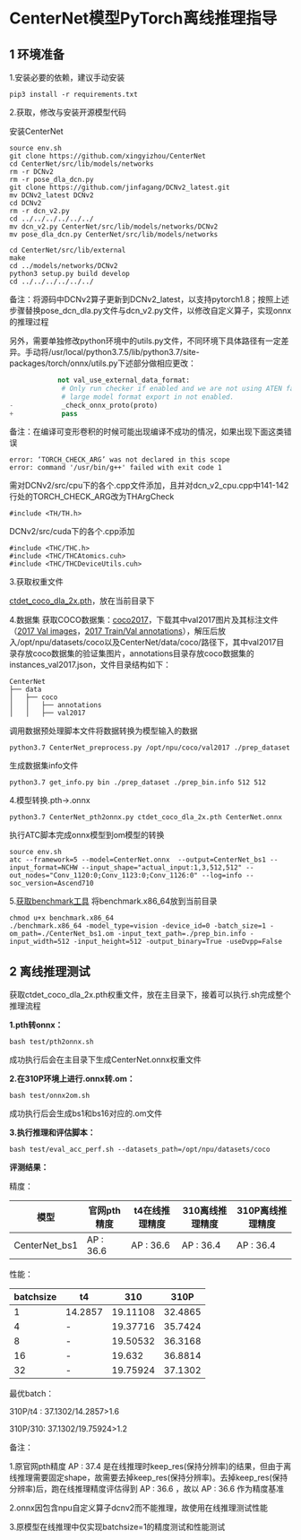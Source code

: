 #  CenterNet模型PyTorch离线推理指导

## 1 环境准备

1.安装必要的依赖，建议手动安装

```
pip3 install -r requirements.txt
```

2.获取，修改与安装开源模型代码

安装CenterNet

```
source env.sh
git clone https://github.com/xingyizhou/CenterNet
cd CenterNet/src/lib/models/networks
rm -r DCNv2
rm -r pose_dla_dcn.py
git clone https://github.com/jinfagang/DCNv2_latest.git
mv DCNv2_latest DCNv2
cd DCNv2
rm -r dcn_v2.py
cd ../../../../../../
mv dcn_v2.py CenterNet/src/lib/models/networks/DCNv2
mv pose_dla_dcn.py CenterNet/src/lib/models/networks

cd CenterNet/src/lib/external
make
cd ../models/networks/DCNv2
python3 setup.py build develop
cd ../../../../../../
```

备注：将源码中DCNv2算子更新到DCNv2_latest，以支持pytorch1.8；按照上述步骤替换pose_dcn_dla.py文件与dcn_v2.py文件，以修改自定义算子，实现onnx的推理过程

另外，需要单独修改python环境中的utils.py文件，不同环境下具体路径有一定差异。手动将/usr/local/python3.7.5/lib/python3.7/site-packages/torch/onnx/utils.py下述部分做相应更改：

```python
            not val_use_external_data_format:
             # Only run checker if enabled and we are not using ATEN fallback and
             # large model format export in not enabled.
-            _check_onnx_proto(proto)
+            pass
```
备注：在编译可变形卷积的时候可能出现编译不成功的情况，如果出现下面这类错误
```
error: ‘TORCH_CHECK_ARG’ was not declared in this scope
error: command '/usr/bin/g++' failed with exit code 1
```
需对DCNv2/src/cpu下的各个.cpp文件添加，且并对dcn_v2_cpu.cpp中141-142行处的TORCH_CHECK_ARG改为THArgCheck
```
#include <TH/TH.h>
```
DCNv2/src/cuda下的各个.cpp添加
```
#include <THC/THC.h>
#include <THC/THCAtomics.cuh>
#include <THC/THCDeviceUtils.cuh>
```
3.获取权重文件

[ctdet_coco_dla_2x.pth](https://drive.google.com/open?id=1pl_-ael8wERdUREEnaIfqOV_VF2bEVRT)，放在当前目录下

4.数据集
获取COCO数据集：[coco2017](https://cocodataset.org/#download)，下载其中val2017图片及其标注文件（[2017 Val images](http://images.cocodataset.org/zips/val2017.zip)，[2017 Train/Val annotations](http://images.cocodataset.org/annotations/annotations_trainval2017.zip)），解压后放入/opt/npu/datasets/coco以及CenterNet/data/coco/路径下，其中val2017目录存放coco数据集的验证集图片，annotations目录存放coco数据集的instances_val2017.json，文件目录结构如下：

```
CenterNet
├── data
│   ├── coco
│   │   ├── annotations
│   │   ├── val2017
```
调用数据预处理脚本文件将数据转换为模型输入的数据
```
python3.7 CenterNet_preprocess.py /opt/npu/coco/val2017 ./prep_dataset
```

生成数据集info文件
```
python3.7 get_info.py bin ./prep_dataset ./prep_bin.info 512 512
```


4.模型转换.pth->.onnx
```
python3.7 CenterNet_pth2onnx.py ctdet_coco_dla_2x.pth CenterNet.onnx
```
执行ATC脚本完成onnx模型到om模型的转换

```
source env.sh
atc --framework=5 --model=CenterNet.onnx  --output=CenterNet_bs1 --input_format=NCHW --input_shape="actual_input:1,3,512,512" --out_nodes="Conv_1120:0;Conv_1123:0;Conv_1126:0" --log=info --soc_version=Ascend710
```
5.[获取benchmark工具](https://support.huawei.com/enterprise/zh/ascend-computing/cann-pid-251168373/software/)
将benchmark.x86_64放到当前目录
```
chmod u+x benchmark.x86_64
./benchmark.x86_64 -model_type=vision -device_id=0 -batch_size=1 -om_path=./CenterNet_bs1.om -input_text_path=./prep_bin.info -input_width=512 -input_height=512 -output_binary=True -useDvpp=False
```
## 2 离线推理测试

获取ctdet_coco_dla_2x.pth权重文件，放在主目录下，接着可以执行.sh完成整个推理流程

**1.pth转onnx：**

```
bash test/pth2onnx.sh
```
成功执行后会在主目录下生成CenterNet.onnx权重文件

**2.在310P环境上进行.onnx转.om：**

```
bash test/onnx2om.sh  
```
成功执行后会生成bs1和bs16对应的.om文件

**3.执行推理和评估脚本：**
```
bash test/eval_acc_perf.sh --datasets_path=/opt/npu/datasets/coco
```
**评测结果：**

精度：

| 模型          | 官网pth精度 | t4在线推理精度| 310离线推理精度 | 310P离线推理精度  |
| ------------- | ----------- | -------------| -------- | -------- |
| CenterNet_bs1 | AP : 36.6   | AP : 36.6     | AP : 36.4 | AP : 36.4  |

性能：

| batchsize     | t4 | 310|  310P  |
| ------------- | ----------- | --------------- | -------- |
| 1 | 14.2857   | 19.11108       | 32.4865
| 4 | -   | 19.37716      | 35.7424
| 8 | -   | 19.50532       | 36.3168
| 16 | -   | 19.632       | 36.8814
| 32 | -   | 19.75924       | 37.1302
最优batch： 

310P/t4 : 37.1302/14.2857>1.6 

310P/310: 37.1302/19.75924>1.2

备注：

1.原官网pth精度 AP : 37.4 是在线推理时keep_res(保持分辨率)的结果，但由于离线推理需要固定shape，故需要去掉keep_res(保持分辨率)。去掉keep_res(保持分辨率)后，跑在线推理精度评估得到  AP : 36.6 ，故以 AP : 36.6 作为精度基准

2.onnx因包含npu自定义算子dcnv2而不能推理，故使用在线推理测试性能

3.原模型在线推理中仅实现batchsize=1的精度测试和性能测试

